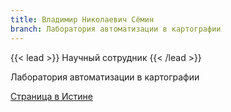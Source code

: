 ```yaml
---
title: Владимир Николаевич Сёмин
branch: Лаборатория автоматизации в картографии
---
```


{{< lead >}} Научный сотрудник {{< /lead >}}

Лаборатория автоматизации в картографии

[Страница в Истине](https://istina.msu.ru/workers/219783)
